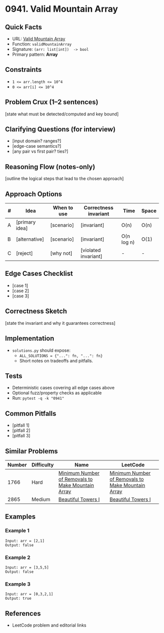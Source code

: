# 0941. Valid Mountain Array

## Quick Facts

- URL: [Valid Mountain Array](https://leetcode.com/problems/valid-mountain-array/)
- Function: `validMountainArray`
- Signature: `(arr: list[int])  -> bool`
- Primary pattern: **Array**

## Constraints

- `1 <= arr.length <= 10^4`
- `0 <= arr[i] <= 10^4`

## Problem Crux (1–2 sentences)

[state what must be detected/computed and key bound]

## Clarifying Questions (for interview)

- [input domain? ranges?]
- [edge-case semantics?]
- [any pair vs first pair? ties?]

## Reasoning Flow (notes-only)

[outline the logical steps that lead to the chosen approach]

## Approach Options

| # | Idea | When to use | Correctness invariant | Time | Space |
|---|------|-------------|-----------------------|------|-------|
| A | [primary idea] | [scenario] | [invariant] | O(n) | O(n) |
| B | [alternative] | [scenario] | [invariant] | O(n log n) | O(1) |
| C | [reject] | [why not] | [violated invariant] | - | - |

## Edge Cases Checklist

- [case 1]
- [case 2]
- [case 3]

## Correctness Sketch

[state the invariant and why it guarantees correctness]

## Implementation

- `solutions.py` should expose:
  - `ALL_SOLUTIONS = {"...": fn, "...": fn}`
  - Short notes on tradeoffs and pitfalls.

## Tests

- Deterministic cases covering all edge cases above
- Optional fuzz/property checks as applicable
- Run: `pytest -q -k "0941"`

## Common Pitfalls

- [pitfall 1]
- [pitfall 2]
- [pitfall 3]

## Similar Problems

| Number | Difficulty | Name | LeetCode |
|---|---|---|---|
| 1766 | Hard | [Minimum Number of Removals to Make Mountain Array](../1766-minimum-number-of-removals-to-make-mountain-array/readme.md) | [Minimum Number of Removals to Make Mountain Array](https://leetcode.com/problems/minimum-number-of-removals-to-make-mountain-array/) |
| 2865 | Medium | [Beautiful Towers I](../2865-beautiful-towers-i/readme.md) | [Beautiful Towers I](https://leetcode.com/problems/beautiful-towers-i/) |

## Examples

### Example 1

```text
Input: arr = [2,1]
Output: false
```

### Example 2

```text
Input: arr = [3,5,5]
Output: false
```

### Example 3

```text
Input: arr = [0,3,2,1]
Output: true
```

## References

- LeetCode problem and editorial links
